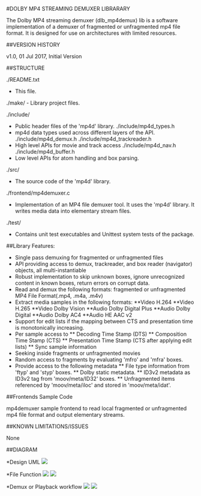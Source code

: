 #DOLBY MP4 STREAMING DEMUXER LIBRARARY

The Dolby MP4 streaming demuxer (dlb_mp4demux) lib is a software implementation
of a demuxer of fragmented or unfragmented mp4 file format. 
It is designed for use on architectures with limited resources.

##VERSION HISTORY

v1.0, 01 Jul 2017, Initial Version

##STRUCTURE

  ./README.txt
   - This file.

  ./make/
    - Library project files.

  ./include/
   - Public header files of the 'mp4d' library.
  ./include/mp4d_types.h
   - mp4d data types used across different layers of the API.
  ./include/mp4d_demux.h
  ./include/mp4d_trackreader.h
   - High level APIs for movie and track access
  ./include/mp4d_nav.h
  ./include/mp4d_buffer.h
   - Low level APIs for atom handling and box parsing.

  ./src/
   - The source code of the 'mp4d' library.

  ./frontend/mp4demuxer.c
   - Implementation of an MP4 file demuxer tool. It uses the
     'mp4d' library. It writes media data into elementary stream files.

  ./test/
   - Contains unit test executables and Unittest system tests of the package.
  
##Library Features:

  * Single pass demuxing for fragmented or unfragmented files
  * API providing access to demux, trackreader, and box reader (navigator)
    objects, all multi-instantiable
  * Robust implementation to skip unknown boxes, ignore unrecognized content in
    known boxes, return errors on corrupt data.
  * Read and demux the following formats:
      fragmented or unfragmented MP4 File Format(.mp4, .m4a, .m4v)
  * Extract media samples in the following formats:
     **Video H.264
     **Video H.265
     **Video Dolby Vision
     **Audio Dolby Digital Plus
     **Audio Dolby Digital
     **Audio Dolby AC4
     **Audio HE AAC v2
  * Support for edit lists if the mapping between CTS and presentation time
    is monotonically increasing.
  * Per sample access to
      ** Decoding Time Stamp (DTS)
      ** Composition Time Stamp (CTS)
      ** Presentation Time Stamp (CTS after applying edit lists)
      ** Sync sample information
  * Seeking inside fragments or unfragmented movies
  * Random access to fragments by evaluating 'mfro' and 'mfra' boxes.
  * Provide access to the following metadata
      ** File type information from 'ftyp' and 'styp' boxes.
      ** Dolby static metadata.
      ** ID3v2 metadata as ID3v2 tag from 'moov/meta/ID32' boxes.
      ** Unfragmented items referenced by 'moov/meta/iloc' and stored in
        'moov/meta/idat'.

##Frontends Sample Code

   mp4demuxer sample frontend to read local fragmented or unfragmented mp4 
   file format and output elementary streams.
 
##KNOWN LIMITATIONS/ISSUES

None

##DIAGRAM

   *Design UML
![](doc/design-UML.violet.png)

   *File Function
![](doc/file_info.png)
![](doc/file_source.png)

   *Demux or Playback workflow
![](doc/play.png)
![](doc/playback.png)
